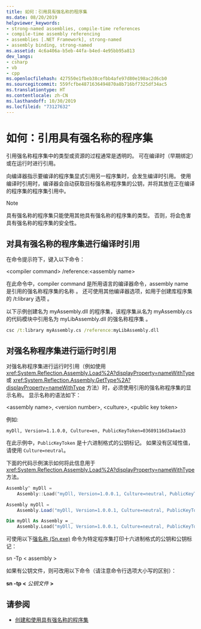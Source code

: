 ```yaml
---
title: 如何：引用具有强名称的程序集
ms.date: 08/20/2019
helpviewer_keywords:
- strong-named assemblies, compile-time references
- compile-time assembly referencing
- assemblies [.NET Framework], strong-named
- assembly binding, strong-named
ms.assetid: 4c6a406a-b5eb-44fa-b4ed-4e95bb95a813
dev_langs:
- csharp
- vb
- cpp
ms.openlocfilehash: 427550e1fbeb38cefbb4afe97d80e198ac2d6cb0
ms.sourcegitcommit: 559fcfbe4871636494870a8b716bf7325df34ac5
ms.translationtype: HT
ms.contentlocale: zh-CN
ms.lasthandoff: 10/30/2019
ms.locfileid: "73127632"
---
```

# <a name="how-to-reference-a-strong-named-assembly"></a>如何：引用具有强名称的程序集
引用强名称程序集中的类型或资源的过程通常是透明的。 可在编译时（早期绑定）或在运行时进行引用。  
  
向编译器指示要编译的程序集显式引用另一程序集时，会发生编译时引用。 使用编译时引用时，编译器会自动获取目标强名称程序集的公钥，并将其放在正在编译的程序集的程序集引用中。
  
> [!NOTE]
> 具有强名称的程序集只能使用其他具有强名称的程序集的类型。 否则，将会危害具有强名称的程序集的安全性。  
  
## <a name="make-a-compile-time-reference-to-a-strong-named-assembly"></a>对具有强名称的程序集进行编译时引用  

在命令提示符下，键入以下命令：  

\<compiler command> /reference:\<assembly name>     

在此命令中，compiler command 是所用语言的编译器命令，assembly name 是引用的强名称程序集的名称   。 还可使用其他编译器选项，如用于创建库程序集的 /t:library 选项  。  

以下示例创建名为 myAssembly.dll 的程序集，该程序集从名为 myAssembly.cs 的代码模块中引用名为 myLibAssembly.dll 的强名称程序集    。  

```cmd
csc /t:library myAssembly.cs /reference:myLibAssembly.dll  
```  

## <a name="make-a-run-time-reference-to-a-strong-named-assembly"></a>对强名称程序集进行运行时引用  
  
对强名称程序集进行运行时引用（例如使用 <xref:System.Reflection.Assembly.Load%2A?displayProperty=nameWithType> 或 <xref:System.Reflection.Assembly.GetType%2A?displayProperty=nameWithType> 方法）时，必须使用引用的强名称程序集的显示名称。 显示名称的语法如下：  

\<assembly name>, \<version number>, \<culture>, \<public key token>         

例如:  

```console
myDll, Version=1.1.0.0, Culture=en, PublicKeyToken=03689116d3a4ae33   
```  

在此示例中，`PublicKeyToken` 是十六进制格式的公钥标记。 如果没有区域性值，请使用 `Culture=neutral`。  

下面的代码示例演示如何将此信息用于 <xref:System.Reflection.Assembly.Load%2A?displayProperty=nameWithType> 方法。  

```cpp
Assembly^ myDll =
    Assembly::Load("myDll, Version=1.0.0.1, Culture=neutral, PublicKeyToken=9b35aa32c18d4fb1");
```

```csharp
Assembly myDll =
    Assembly.Load("myDll, Version=1.0.0.1, Culture=neutral, PublicKeyToken=9b35aa32c18d4fb1");
```

```vb
Dim myDll As Assembly = _
    Assembly.Load("myDll, Version=1.0.0.1, Culture=neutral, PublicKeyToken=9b35aa32c18d4fb1")
```

可使用以下[强名称 (Sn.exe)](../../framework/tools/sn-exe-strong-name-tool.md) 命令为特定程序集打印十六进制格式的公钥和公钥标记：  

sn -Tp \< assembly >     

如果有公钥文件，则可改用以下命令（请注意命令行选项大小写的区别）：  

**sn -tp \<** *公钥文件* **>**  

## <a name="see-also"></a>请参阅

- [创建和使用具有强名称的程序集](create-use-strong-named.md)
